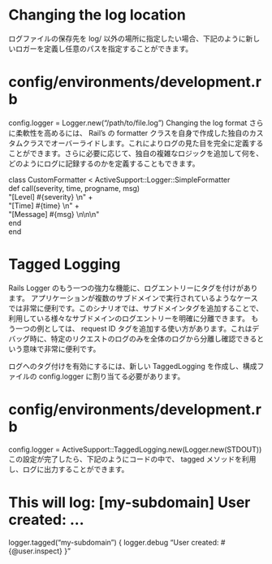 # Changing the log location
ログファイルの保存先を log/ 以外の場所に指定したい場合、下記のように新しいロガーを定義し任意のパスを指定することができます。

# config/environments/development.rb
config.logger = Logger.new(“/path/to/file.log”)
Changing the log format
さらに柔軟性を高めるには、 Rail’s の formatter クラスを自身で作成した独自のカスタムクラスでオーバーライドします。これによりログの見た目を完全に定義することができます。さらに必要に応じて、独自の複雑なロジックを追加して何を、どのようにログに記録するのかを定義することもできます。

class CustomFormatter < ActiveSupport::Logger::SimpleFormatter                  
  def call(severity, time, progname, msg)                                       
    "[Level] #{severity} \n" +                                                  
    "[Time] #{time} \n" +                                                       
    "[Message] #{msg} \n\n\n"                                                   
  end                                                                           
end

# Tagged Logging
Rails Logger のもう一つの強力な機能に、ログエントリーにタグを付けがあります。
アプリケーションが複数のサブドメインで実行されているようなケースでは非常に便利です。このシナリオでは、サブドメインタグを追加することで、利用している様々なサブドメインのログエントリーを明確に分離できます。
もう一つの例としては、 request ID タグを追加する使い方があります。これはデバッグ時に、特定のリクエストのログのみを全体のログから分離し確認できるという意味で非常に便利です。

ログへのタグ付けを有効にするには、新しい TaggedLogging を作成し、構成ファイルの config.logger に割り当てる必要があります。

# config/environments/development.rb
config.logger = ActiveSupport::TaggedLogging.new(Logger.new(STDOUT))
この設定が完了したら、下記のようにコードの中で、 tagged メソッドを利用し、ログに出力することができます。

# This will log: [my-subdomain] User created: ...
logger.tagged(“my-subdomain”) { logger.debug “User created: #{@user.inspect} }”